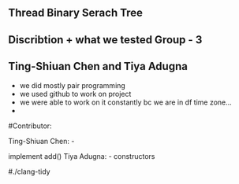 Thread Binary Serach Tree
---------------------------------
Discribtion + what we tested 
Group - 3
---------------------------------
Ting-Shiuan Chen and Tiya Adugna
----------------------------------
- we did mostly pair programming 
- we used github to work on project 
- we were able to work on it constantly bc we are in df time zone...
- 
#Contributor:

Ting-Shiuan Chen: - 

implement add()
Tiya Adugna: - constructors 


#./clang-tidy
